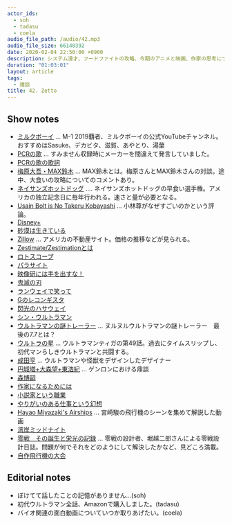 ```yaml
---
actor_ids:
  - soh
  - tadasu
  - coela
audio_file_path: /audio/42.mp3
audio_file_size: 66140392
date: 2020-02-04 22:50:00 +0900
description: システム漫才、フードファイトの攻略、今期のアニメと映画、作家の思考について話しました。
duration: "01:03:01"
layout: article
tags: 
  - 雑談
title: 42. Zetto
---
```


## Show notes
- [ミルクボーイ](https://www.youtube.com/channel/UCDCHc4fuc8VydqyAgU-1ibA) ... M-1 2019覇者、ミルクボーイの公式YouTubeチャンネル。おすすめはSasuke、デカビタ、滋賀、あやとり、湯葉
- [PCRの歌](https://m.youtube.com/watch?v=FpxwJNNufko) ... すみません収録時にメーカーを間違えて発言していました。
- [PCRの歌の歌詞](https://genius.com/Bio-rad-the-pcr-song-lyrics)
- [梅原大吾・MAX鈴木](https://www.youtube.com/watch?v=KK_QdhsVl8U) ... MAX鈴木とは。梅原さんとMAX鈴木さんの対談。途中、大食いの攻略についてのコメントあり。
- [ネイサンズホットドッグ](https://ja.wikipedia.org/wiki/%E3%83%8D%E3%82%A4%E3%82%B5%E3%83%B3%E3%82%BA%E5%9B%BD%E9%9A%9B%E3%83%9B%E3%83%83%E3%83%88%E3%83%89%E3%83%83%E3%82%B0%E6%97%A9%E9%A3%9F%E3%81%84%E9%81%B8%E6%89%8B%E6%A8%A9) .... ネイサンズホットドッグの早食い選手権。アメリカの独立記念日に毎年行われる。速さと量が必要となる。
- [Usain Bolt is No Takeru Kobayashi](http://freakonomics.com/2009/08/24/usain-bolt-is-no-takeru-kobayashi/) ... 小林尊がなぜすごいのかという評論。
- [Disney+](https://www.disneyplus.com/)
- [砂漠は生きている](https://ja.wikipedia.org/wiki/%E7%A0%82%E6%BC%A0%E3%81%AF%E7%94%9F%E3%81%8D%E3%81%A6%E3%81%84%E3%82%8B)
- [Zillow](https://www.zillow.com/) ... アメリカの不動産サイト。価格の推移などが見られる。
- [Zestimate/Zestimationとは](https://www.zillow.com/zestimate/)
- [ロトスコープ](https://ja.wikipedia.org/wiki/%E3%83%AD%E3%83%88%E3%82%B9%E3%82%B3%E3%83%BC%E3%83%97)
- [パラサイト](http://www.parasite-mv.jp/)
- [映像研には手を出すな！](http://eizouken-anime.com/)
- [鬼滅の刃](https://kimetsu.com/anime/)
- [ランウェイで笑って](https://runway-anime.com/)
- [Gのレコンギスタ](http://www.g-reco.net/)
- [閃光のハサウェイ](http://gundam-hathaway.net/)
- [シン・ウルトラマン](https://shin-ultraman.jp/)
- [ウルトラマンの謎トレーラー](https://www.youtube.com/watch?v=IjOvth3O2Vs) ...  ヌルヌルウルトラマンの謎トレーラー　最後の7.7とは？
- [ウルトラの星](https://dic.pixiv.net/a/%E3%82%A6%E3%83%AB%E3%83%88%E3%83%A9%E3%81%AE%E6%98%9F%28%E3%82%A6%E3%83%AB%E3%83%88%E3%83%A9%E3%83%9E%E3%83%B3%E3%83%86%E3%82%A3%E3%82%AC%29) ...  ウルトラマンティガの第49話。過去にタイムスリップし、初代マンらしきウルトラマンと共闘する。
- [成田亨](https://ja.wikipedia.org/wiki/%E6%88%90%E7%94%B0%E4%BA%A8) ... ウルトラマンや怪獣をデザインしたデザイナー
- [円城塔+大森望+東浩紀](https://vimeo.com/ondemand/genron20151024) ... ゲンロンにおける鼎談
- [森博嗣](https://ja.wikipedia.org/wiki/%E6%A3%AE%E5%8D%9A%E5%97%A3)
- [作家になるためには](https://www.amazon.co.jp/dp/B018FT9OLI/)
- [小説家という職業](https://www.amazon.co.jp/dp/B00J8DTRW2/)
- [やりがいのある仕事という幻想](https://www.amazon.co.jp/dp/B00DNO3FZW/)
- [Hayao Miyazaki's Airships](https://www.youtube.com/watch?v=KcXrZHJup88) ... 宮崎駿の飛行機のシーンを集めて解説した動画
- [湾岸ミッドナイト](https://ja.wikipedia.org/wiki/%E6%B9%BE%E5%B2%B8%E3%83%9F%E3%83%83%E3%83%89%E3%83%8A%E3%82%A4%E3%83%88)
- [零戦　その誕生と栄光の記録](https://www.amazon.co.jp/dp/B00E3MZYJS/) ... 零戦の設計者、堀越二郎さんによる零戦設計日誌。問題が何でそれをどのようにして解決したかなど、見どころ満載。
- [自作飛行機の大会](https://business.nikkei.com/atcl/seminar/19/00030/071600037/)

## Editorial notes
- ぼけてて話したことの記憶がありません...(soh)
- 初代ウルトラマン全話、Amazonで購入しました。(tadasu)
- バイオ関連の面白動画についていつか取りあげたい。(coela)

